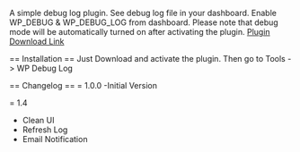 
A simple debug log plugin. See debug log file in your dashboard. Enable WP_DEBUG & WP_DEBUG_LOG from dashboard. Please note that debug mode will be automatically turned on after activating the plugin.
[Plugin Download Link]([https://link-url-here.org](https://wordpress.org/plugins/debug-log-config-tool/))

== Installation ==
Just Download and activate the plugin. Then go to Tools  -> WP Debug Log

== Changelog ==
= 1.0.0
-Initial Version

= 1.4
- Clean UI
- Refresh Log
- Email Notification



